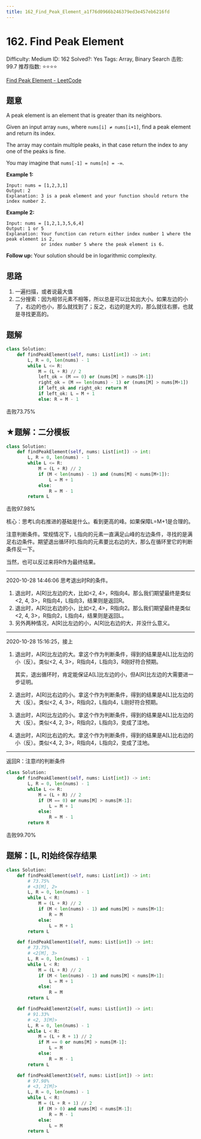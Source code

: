 ```yaml
---
title: 162_Find_Peak_Element_a1f76d0966b246379ed3e457eb6216fd
---
```


# 162. Find Peak Element

Difficulty: Medium
ID: 162
Solved?: Yes
Tags: Array, Binary Search
击败: 99.7
推荐指数: ⭐⭐⭐⭐

[Find Peak Element - LeetCode](https://leetcode.com/problems/find-peak-element/)

## 题意

A peak element is an element that is greater than its neighbors.

Given an input array `nums`, where `nums[i] ≠ nums[i+1]`, find a peak element and return its index.

The array may contain multiple peaks, in that case return the index to any one of the peaks is fine.

You may imagine that `nums[-1] = nums[n] = -∞`.

**Example 1:**

```
Input: nums = [1,2,3,1]
Output: 2
Explanation: 3 is a peak element and your function should return the index number 2.
```

**Example 2:**

```
Input: nums = [1,2,1,3,5,6,4]
Output: 1 or 5 
Explanation: Your function can return either index number 1 where the peak element is 2, 
             or index number 5 where the peak element is 6.

```

**Follow up:** Your solution should be in logarithmic complexity.

## 思路

1. 一遍扫描，或者说最大值
2. 二分搜索：因为相邻元素不相等，所以总是可以比较出大小。如果左边的小了，右边的也小，那么就找到了；反之，右边的是大的，那么就往右挪，也就是寻找更高的。

## 题解

```python
class Solution:
    def findPeakElement(self, nums: List[int]) -> int:
        L, R = 0, len(nums) - 1
        while L <= R:
            M = (L + R) // 2
            left_ok = (M == 0) or (nums[M] > nums[M-1])
            right_ok = (M == len(nums) - 1) or (nums[M] > nums[M+1])
            if left_ok and right_ok: return M
            if left_ok: L = M + 1
            else: R = M - 1
```

击败73.75%

## ★题解：二分模板

```python
class Solution:
    def findPeakElement(self, nums: List[int]) -> int:
        L, R = 0, len(nums) - 1
        while L <= R:
            M = (L + R) // 2
            if (M < len(nums) - 1) and (nums[M] < nums[M+1]):
                L = M + 1
            else:
                R = M - 1
        return L
```

击败97.98%

核心：思考L向右推进的基础是什么。看到更高的峰。如果保障L=M+1是合理的。

注意判断条件。常规情况下，L指向的元素一直满足山峰的左边条件，寻找的是满足右边条件。期望退出循环时L指向的元素要比右边的大，那么在循环里它的判断条件反一下。

当然，也可以反过来将R作为最终结果。

---

2020-10-28 14:46:06 思考退出时R的条件。

1. 退出时，A[R]比左边的大，比如<2, 4>，R指向4。那么我们期望最终是类似<2, 4, 3>，R指向4，L指向3，结果则是返回R。
2. 退出时，A[R]比右边的小，比如<2, 4>，R指向2。那么我们期望最终是类似<2, 4, 3>，R指向2，L指向4，结果则是返回L。
3. 另外两种情况，A[R]比左边的小，A[R]比右边的大，并没什么意义。

---

2020-10-28 15:16:25，接上

1. 退出时，A[R]比左边的大。拿这个作为判断条件，得到的结果是A[L]比左边的小（反）。类似<2, 4, 3>，R指向4，L指向3，R刚好符合预期。
    
    其实，退出循环时，肯定能保证A[L]比左边的小，但A[R]比左边的大需要进一步证明。
    
2. 退出时，A[R]比右边的小。拿这个作为判断条件，得到的结果是A[L]比左边的大（反）。类似<2, 4, 3>，R指向2，L指向4，L刚好符合预期。
3. 退出时，A[R]比左边的小。拿这个作为判断条件，得到的结果是A[L]比左边的大（反）。类似<4, 2, 3>，R指向2，L指向3，变成了洼地。
4. 退出时，A[R]比右边的大。拿这个作为判断条件，得到的结果是A[L]比右边的小（反）。类似<4, 2, 3>，R指向4，L指向2，变成了洼地。

---

返回R：注意if的判断条件

```python
class Solution:
    def findPeakElement(self, nums: List[int]) -> int:
        L, R = 0, len(nums) - 1
        while L <= R:
            M = (L + R) // 2
            if (M == 0) or nums[M] > nums[M-1]:
                L = M + 1
            else:
                R = M - 1
        return R
```

击败99.70%

## 题解：[L, R]始终保存结果

```python
class Solution:
    def findPeakElement(self, nums: List[int]) -> int:
        # 73.75%
        # <3[M], 2>
        L, R = 0, len(nums) - 1
        while L < R:
            M = (L + R) // 2
            if (M < len(nums) - 1) and nums[M] > nums[M+1]:
                R = M
            else:
                L = M + 1
        return L

    def findPeakElement1(self, nums: List[int]) -> int:
        # 73.75%
        # <2[M], 3>
        L, R = 0, len(nums) - 1
        while L < R:
            M = (L + R) // 2
            if (M < len(nums) - 1) and nums[M] < nums[M+1]:
                L = M + 1
            else:
                R = M
        return L

    def findPeakElement2(self, nums: List[int]) -> int:
        # 91.33%
        # <2, 3[M]>
        L, R = 0, len(nums) - 1
        while L < R:
            M = (L + R + 1) // 2
            if M == 0 or nums[M] > nums[M-1]:
                L = M
            else:
                R = M - 1
        return L

    def findPeakElement3(self, nums: List[int]) -> int:
        # 97.98%
        # <3, 2[M]>
        L, R = 0, len(nums) - 1
        while L < R:
            M = (L + R + 1) // 2
            if (M > 0) and nums[M] < nums[M-1]:
                R = M - 1
            else:
                L = M
        return L
```